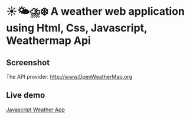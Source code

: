 # ☀️🌤⛈❄️ A weather web application using Html, Css, Javascript, Weathermap Api

## Screenshot


The API provider: http://www.OpenWeatherMap.org

## Live demo
[Javascript Weather App](https://bhaskar-maity.github.io/Javascript-weather-app/)
